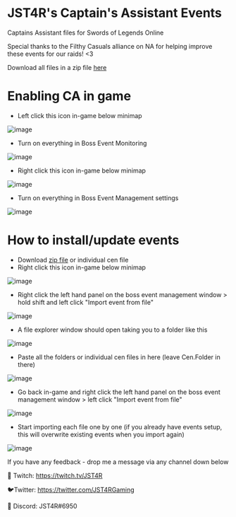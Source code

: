 # JST4R's Captain's Assistant Events
Captains Assistant files for Swords of Legends Online

Special thanks to the Filthy Casuals alliance on NA for helping improve these events for our raids! <3

Download all files in a zip file [here](https://github.com/jst4rgaming/ca-event-files/archive/refs/heads/main.zip)
# Enabling CA in game
* Left click this icon in-game below minimap

![image](https://user-images.githubusercontent.com/72681555/138979573-24066161-6056-4799-964d-e0ce28166ff1.png)
* Turn on everything in Boss Event Monitoring

![image](https://user-images.githubusercontent.com/72681555/138980749-2eec249d-86c5-407f-9da5-e170863e5286.png)

* Right click this icon in-game below minimap

![image](https://user-images.githubusercontent.com/72681555/138979573-24066161-6056-4799-964d-e0ce28166ff1.png)

* Turn on everything in Boss Event Management settings

![image](https://user-images.githubusercontent.com/72681555/138980631-894c3de1-7e16-4006-8caf-2af34f98a4b0.png)

# How to install/update events

* Download [zip file](https://github.com/jst4rgaming/ca-event-files/archive/refs/heads/main.zip) or individual cen file
* Right click this icon in-game below minimap

![image](https://user-images.githubusercontent.com/72681555/138979573-24066161-6056-4799-964d-e0ce28166ff1.png)
* Right click the left hand panel on the boss event management window > hold shift and left click "Import event from file"

![image](https://user-images.githubusercontent.com/72681555/138979635-3c2d5c57-344f-482b-9086-545988f66ab9.png)
* A file explorer window should open taking you to a folder like this

![image](https://user-images.githubusercontent.com/72681555/138979827-b822bcd2-b5b9-4dda-afdf-72e5fc683b28.png)
* Paste all the folders or individual cen files in here (leave Cen.Folder in there)

![image](https://user-images.githubusercontent.com/72681555/138979974-38927deb-4e1b-4197-914a-0a85e91e7563.png)
* Go back in-game and right click the left hand panel on the boss event management window > left click "Import event from file"

![image](https://user-images.githubusercontent.com/72681555/138979635-3c2d5c57-344f-482b-9086-545988f66ab9.png)
* Start importing each file one by one (if you already have events setup, this will overwrite existing events when you import again)

![image](https://user-images.githubusercontent.com/72681555/138980144-5ca77732-8e75-4432-9f34-063e07b8e15c.png)


If you have any feedback - drop me a message via any channel down below

🎥 Twitch: https://twitch.tv/JST4R

🐦Twitter: https://twitter.com/JST4RGaming

💬 Discord: JST4R#6950
